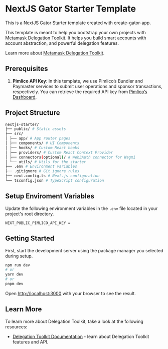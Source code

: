 # NextJS Gator Starter Template

This is a NextJS Gator Starter template created with create-gator-app.

This template is meant to help you bootstrap your own projects with [Metamask Delegation Toolkit](https://metamask.io/developer/delegation-toolkit). It helps you build smart accounts with account abstraction, and powerful delegation features.

Learn more about [Metamask Delegation Toolkit](https://metamask.io/developer/delegation-toolkit).

## Prerequisites

1. **Pimlico API Key**: In this template, we use Pimlico’s Bundler and Paymaster services to submit user operations and sponsor transactions, respectively. You can retrieve the required API key from [Pimlico’s Dashboard](https://dashboard.pimlico.io/apikeys).

## Project Structure

```bash
nextjs-starter/
├── public/ # Static assets
├── src/
│ ├── app/ # App router pages
│ ├── components/ # UI Components
│ ├── hooks/ # Custom React hooks
│ ├── providers/ # Custom React Context Provider
│ ├── connectors(optional)/ # Web3Auth connector for Wagmi
│ └── utils/ # Utils for the starter
├── .env # Environment variables
├── .gitignore # Git ignore rules
├── next.config.ts # Next.js configuration
└── tsconfig.json # TypeScript configuration
```

## Setup Enviroment Variables

Update the following environment variables in the `.env` file located in your project's root directory.

```
NEXT_PUBLIC_PIMLICO_API_KEY =
```

## Getting Started

First, start the development server using the package manager you selected during setup.

```bash
npm run dev
# or
yarn dev
# or
pnpm dev
```

Open [http://localhost:3000](http://localhost:3000) with your browser to see the result.

## Learn More

To learn more about Delegation Toolkit, take a look at the following resources:

- [Delegation Toolkit Documentation](https://docs.gator.metamask.io/) - learn about Delegation Toolkit features and API.

